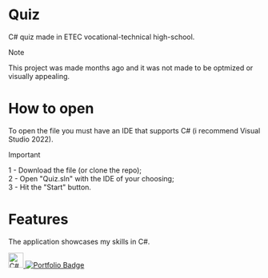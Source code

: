 # Quiz
C# quiz made in ETEC vocational-technical high-school.
> [!NOTE]
> This project was made months ago and it was not made to be optmized or visually appealing.

# How to open
To open the file you must have an IDE that supports C# (i recommend Visual Studio 2022).
> [!IMPORTANT]
> 1 - Download the file (or clone the repo);<br />
> 2 - Open "Quiz.sln" with the IDE of your choosing;<br />
> 3 - Hit the "Start" button.

# Features
<p>The application showcases my skills in C#.</p>

<a href="https://nalabportfolio.netlify.app">
    <img alt="C# Logo" src="https://upload.wikimedia.org/wikipedia/commons/4/4f/Csharp_Logo.png" width="30">
    <img alt="Portfolio Badge" src="https://img.shields.io/badge/Site%20de%20Portif%C3%B3lio-00FF7F?style=for-the-badge&labelColor=00FF7F&logoColor=000000">
</a>
